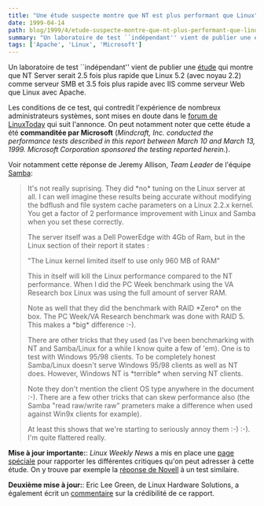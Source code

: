 ```yaml
---
title: "Une étude suspecte montre que NT est plus performant que Linux"
date: 1999-04-14
path: blog/1999/4/etude-suspecte-montre-que-nt-plus-performant-que-linux
summary: "Un laboratoire de test ``indépendant'' vient de publier une étude qui montre que NT Server serait 2.5 fois plus rapide que Linux 5.2 (avec noyau 2.2) comme serveur SMB et 3.5 fois plus rapide avec IIS comme serveur Web que Linux avec Apache."
tags: ['Apache', 'Linux', 'Microsoft']
---
```


<P>
Un laboratoire de test ``indépendant'' vient de publier une
<A HREF="http://www.mindcraft.com/whitepapers/nts4rhlinux.html">étude</A>
qui montre que NT Server serait 2.5 fois plus rapide que Linux 5.2 (avec
noyau 2.2) comme serveur SMB et 3.5 fois plus rapide avec IIS comme
serveur Web que Linux avec Apache.
</P>

<P>
Les conditions de ce test, qui contredit l'expérience de
nombreux administrateurs systèmes, sont mises en doute dans le
<A HREF="http://linuxtoday.com/stories/4932_flat.html">forum de
LinuxToday</A> qui suit l'annonce. On peut notamment noter que cette
étude a été <B>commanditée par Microsoft</B> (<EM>Mindcraft, Inc.
conducted the performance tests described in this report between March
10 and March 13, 1999. Microsoft Corporation sponsored the testing
reported herein.</EM>).
</P>

<P>
Voir notamment cette réponse de Jeremy Allison, <EM>Team Leader</EM>
de l'équipe <A HREF="http://www.samba.org/">Samba</A>:
</P>

<BLOCKQUOTE>
<P>It's not really suprising. They did *no* tuning on the Linux server at all. I can well
imagine these results being accurate without modifying the bdflush and file system
cache parameters on a Linux 2.2.x kernel. You get a factor of 2 performance
improvement with Linux and Samba when you set these correctly.</P>

<P>The server itself was a Dell PowerEdge with 4Gb of Ram, but in the Linux section of their
report it states :</P>

<P>"The Linux kernel limited itself to use only 960 MB of RAM"</P>

<P>This in itself will kill the Linux performance compared to the NT performance. When I did
the PC Week benchmark using the VA Research box Linux was using the full amount
of server RAM.</P>

<P>Note as well that they did the benchmark with RAID *Zero* on the box. The PC
Week/VA Research benchmark was done with RAID 5. This makes a *big* difference
:-).</P>

<P>There are other tricks that they used (as I've been benchmarking with NT and
Samba/Linux for a while I know quite a few of 'em). One is to test with Windows 95/98
clients. To be completely honest Samba/Linux doesn't serve Windows 95/98 clients as
well as NT does. However, Windows NT is *terrible* when serving NT clients.</P>

<P>Note they don't mention the client OS type anywhere in the document :-). There are a
few other tricks that can skew performance also (the Samba "read raw/write raw"
prameters make a difference when used against Win9x clients for example).</P>

<P>At least this shows that we're starting to seriously annoy them :-) :-). I'm quite flattered
really.</P>

</BLOCKQUOTE>
<P>
<B>Mise à jour importante:</B>: <EM>Linux Weekly News</EM> a mis en place
une <A HREF="http://lwn.net/1999/features/MindCraft.phtml">page spéciale</A>
pour rapporter les différentes critiques qu'on peut adresser à cette
étude. On y trouve par exemple la <A HREF="http://www.novell.com/advantage/nw5/nw5-mindcraftcheck.html">réponse de Novell</A> à un test similaire.
</P>

<P>
<B>Deuxième mise à jour:</B>: Eric Lee Green,
de Linux Hardware Solutions, a également écrit un <A HREF="http://www.linux-hw.com/~eric/mindcraft.html">commentaire</A>
sur la crédibilité de ce rapport.
</P>



